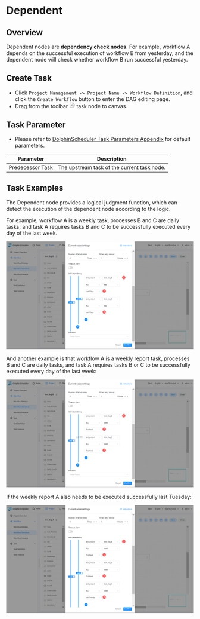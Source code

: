 # Dependent

## Overview

Dependent nodes are **dependency check nodes**. For example, workflow A depends on the successful execution of workflow B from yesterday, and the dependent node will check whether workflow B run successful yesterday.

## Create Task

- Click `Project Management -> Project Name -> Workflow Definition`, and click the `Create Workflow` button to enter the DAG editing page.
- Drag from the toolbar <img src="../../../../img/tasks/icons/dependent.png" width="15"/> task node to canvas.

## Task Parameter

- Please refer to [DolphinScheduler Task Parameters Appendix](appendix.md#default-task-parameters) for default parameters.

|  **Parameter**   |               **Description**               |
|------------------|---------------------------------------------|
| Predecessor Task | The upstream task of the current task node. |

## Task Examples

The Dependent node provides a logical judgment function, which can detect the execution of the dependent node according to the logic.

For example, workflow A is a weekly task, processes B and C are daily tasks, and task A requires tasks B and C to be successfully executed every day of the last week.

![dependent_task01](../../../../img/tasks/demo/dependent_task01.png)

And another example is that workflow A is a weekly report task, processes B and C are daily tasks, and task A requires tasks B or C to be successfully executed every day of the last week:

![dependent_task02](../../../../img/tasks/demo/dependent_task02.png)

If the weekly report A also needs to be executed successfully last Tuesday:

![dependent_task03](../../../../img/tasks/demo/dependent_task03.png)
